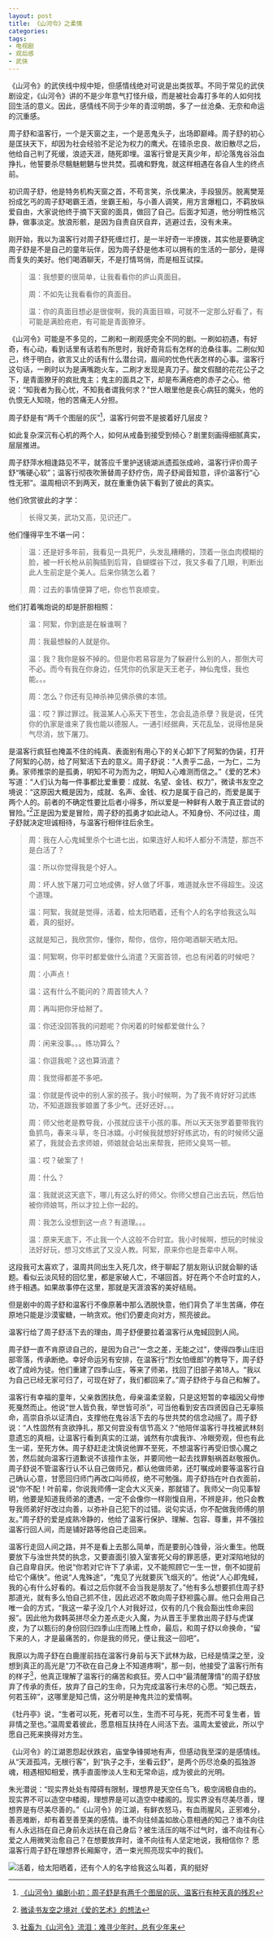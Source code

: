 ```yaml
---
layout: post
title: 《山河令》之柔情
categories: 
tags:
- 电视剧
- 观后感
- 武侠
---
```

《山河令》的武侠线中规中矩，但感情线绝对可说是出类拔萃。不同于常见的武侠剧设定，《山河令》讲的不是少年意气打怪升级，而是被社会毒打多年的人如何找回生活的意义。因此，感情线不同于少年的青涩明朗，多了一丝沧桑、无奈和命运的沉重感。

周子舒和温客行，一个是天窗之主，一个是恶鬼头子，出场即巅峰。周子舒的初心是匡扶天下，却因为社会经验不足沦为权力的鹰犬。在错杀忠良、故旧散尽之后，他给自己判了死缓，浪迹天涯，随死即埋。温客行曾是天真少年，却沦落鬼谷浴血挣扎，他誓要杀尽魑魅魍魉与世共焚。孤魂和野鬼，就这样相遇在各自人生的终点前。

初识周子舒，他是特务机构天窗之首，不苟言笑，杀伐果决，手段狠厉。脱离樊笼扮成乞丐的周子舒喝霸王酒，坐霸王船，与小善人调笑，用方言爆粗口，不羁放纵爱自由，大家说他终于摘下天窗的面具，做回了自己。后面才知道，他分明性格沉静，做事淡定。放浪形骸，是因为自责自厌自弃，逃避过去，没有未来。

刚开始，我以为温客行对周子舒死缠烂打，是一半好奇一半撩拨，其实他是要确定周子舒是不是自己的童年玩伴，因为周子舒是他本可以拥有的生活的一部分，是得而复失的美好。他们喝酒聊天，不是打情骂俏，而是相互试探。

>温：我想要的很简单，让我看看你的庐山真面目。
>
>周：不如先让我看看你的真面目。
>
>温：你的真面目想必是很俊啊，我的真面目嘛，可就不一定那么好看了，有可能是满脸疮疤，有可能是青面獠牙。

《山河令》可能是不多见的，二刷和一刷观感完全不同的剧。一刷如初遇，有好奇，有心动，看到话里有话若有所思时，我好奇背后有怎样的沧桑往事。二刷似知己，终于明白，欲言又止的话有什么潜台词，眉间的忧色代表怎样的心事。温客行这句话，一刷时以为是满嘴跑火车，二刷才发现是真刀子。酸文假醋的花花公子之下，是青面獠牙的疯批鬼主；鬼主的面具之下，却是布满疮疤的赤子之心。他说：“知我者为我心忧，不知我者谓我何求？”世人眼里他是丧心病狂的魔头，他的仇恨无人知晓，他的苦痛无人分担。

周子舒是有“两千个图层的灰”[^1]，温客行何尝不是披着好几层皮？

如此复杂深沉有心机的两个人，如何从戒备到接受到倾心？剧里刻画得细腻真实，层层推进。

周子舒萍水相逢路见不平，就答应千里护送镜湖派遗孤张成岭，温客行评价周子舒“嘴硬心软”；温客行彻夜吹箫替周子舒疗伤，周子舒闻音知意，评价温客行“心性无邪”。温周相识不到两天，就在重重伪装下看到了彼此的真实。

他们欣赏彼此的才学：

>长得又美，武功又高，见识还广。

他们懂得平生不堪一问：

>温：还是好多年前，我看见一具死尸，头发乱糟糟的，顶着一张血肉模糊的脸，被一杆长枪从前胸插到后背，自蝴蝶谷下过，我又多看了几眼，判断出此人生前定是个美人。后来你猜怎么着？
>
>周：过去的事情便算了吧，你也节哀顺变。

他们打着嘴炮说的却是肝胆相照：

>温：阿絮，你到底是在躲谁啊？
>
>周：我最想躲的人就是你。
>
>温：我？我你是躲不掉的。但是你若易容是为了躲避什么别的人，那倒大可不必。而今有我在你身边，任凭你的仇家是天王老子，神仙鬼怪，我也能。。。
>
>周：怎么？你还有见神杀神见佛杀佛的本领。
>
>温：哎？罪过罪过。我温某人心系天下苍生，怎会乱造杀孽？我是说，任凭你的仇家是谁来了我也能以德服人。一通引经据典，天花乱坠，说得他是戾气尽消，放下屠刀。

是温客行疯狂也掩盖不住的纯真、表面别有用心下的关心卸下了阿絮的伪装，打开了阿絮的心防，给了阿絮活下去的意义。周子舒说：“人贵乎二品，一为仁，二为勇。家师推崇的是孤勇，明知不可为而为之，明知人心难测而信之。”《爱的艺术》写道：“人们认为每一件事都比爱重要：成就、名望、金钱、权力”，微读书友空之境说：“这原因大概是因为，成就、名声、金钱、权力是属于自己的，而爱是属于两个人的。前者的不确定性要比后者小得多，所以爱是一种鲜有人敢于真正尝试的冒险。”[^2]正是因为爱是冒险，周子舒的孤勇才如此动人。不知身份、不问过往，周子舒就决定坦诚相待，与温客行相伴往后余生。

>周：我在人心鬼蜮里杀个七进七出，如果连好人和坏人都分不清楚，那岂不是白活了？
>
>温：所以你觉得我是个好人。
>
>周：坏人放下屠刀可立地成佛，好人做了坏事，难道就永世不得超生。没这个道理。
>
>温：阿絮，我就是觉得，活着，给太阳晒着，还有个人的名字给我这么叫着，真的挺好。
>
>这就是知己，我欣赏你，懂你，帮你，信你，陪你喝酒聊天晒太阳。
>
>温：阿絮啊，你平时都爱做什么消遣？天窗首领，也总有闲着的时候吧？
>
>周：小声点！
>
>温：这有什么不能问的？周首领大人？
>
>周：再叫把你牙给掰了。
>
>温：你还没回答我的问题呢？你闲着的时候都爱做什么？
>
>周：闲来没事。。。练功算么？
>
>温：你逗我呢？这也算消遣？
>
>周：我觉得都差不多吧。
>
>温：你就是传说中的别人家的孩子。我小时候啊，为了我不肯好好习武练功，不知道跟我爹娘置了多少气。还好还好。。。
>
>周：师父他老是教导我，小孩就应该干小孩的事。所以天天张罗着要带我钓鱼抓鸟，春来斗草，冬日冰嬉。小时候我就想好好练武功，有的时候师父逼紧了，我就会去求师娘，师娘就会站出来帮我，把师父臭骂一顿。
>
>温：哎？破案了！
>
>周：什么？
>
>温：我就说这天底下，哪儿有这么好的师父。你师父想自己出去玩，然后怕被你师娘骂，所以才拉上你一起的。
>
>周：我怎么没想到这一点？有道理。。。
>
>温：原来天底下，不止我一个人这般不合时宜。我小时候啊，想玩的时候没法好好玩，想习文练武了又没人教。阿絮，原来你也是吾辈中人啊。

这段我可太喜欢了，温周共同出生入死几次，终于聊起了朋友刚认识就会聊的话题。看似云淡风轻的回忆里，都是家破人亡，不堪回首。好在两个不合时宜的人，终于相遇。如果故事停在这里，那就是天涯浪客的美好结局。

但是剧中的周子舒和温客行不像原著中那么洒脱快意，他们背负了半生苦痛，停在原地只能是沙漠蜜糖，一晌贪欢。他们仍要走向对方，照亮彼此。

温客行给了周子舒活下去的理由，周子舒便要拉着温客行从鬼蜮回到人间。

周子舒一直不肯原谅自己的，是因为自己“一念之差，无能之过”，使得四季山庄旧部零落，传承断绝。幸好命运另有安排，在温客行“烈女怕缠郎”的教导下，周子舒收了成岭为徒。他们重建了四季山庄，等来了师弟，找回了旧部子弟18人。“我以为自己已经无家可归了，可现在好了，我们都回来了。”周子舒终于与自己和解了。

温客行有幸福的童年，父亲救困扶危，母亲温柔坚毅，只是这短暂的幸福因父母惨死戛然而止。他说“世人皆负我，举世皆可杀”，可当他看到安吉四贤因自己无辜殒命，高崇自杀以证清白，支撑他在鬼谷活下去的与世共焚的信念动摇了。周子舒说：“人性固然有贪欲挣扎，那又何尝没有信节高义？”他陪伴温客行寻找被武林刻意遗忘的真相，让温客行看到真实的江湖，诚然有尔虞我诈、冷眼旁观，但也有此生一诺，至死方休。周子舒赶走沈慎说他罪不至死，不想温客行再受旧恨心魔之苦，然后就向温客行道歉说不该擅作主张，并要同他一起去找罪魁祸首赵敬报仇。周子舒说不管温客行认不认自己做师兄，都认他做师弟，还叮嘱成岭要等温客行自己确认心意，甘愿回归师门再改口叫师叔，绝不可勉强。周子舒挡在叶白衣面前，说“你不配！叶前辈，你说我师傅一定会大义灭亲，那就错了。我师父一向见事智明，他要是知道我师弟的遭遇，一定不会像你一样刚愎自用，不辨是非，他只会教导我师弟好好改过向善，以弥补自己犯下的过错。说句实话，你不配做我师傅的朋友。”周子舒的爱是成熟冷静的，他给了温客行保护、理解、包容、尊重，并不强拉温客行回人间，而是铺好路等他自己走回来。

温客行走回人间之路，并不是看上去那么简单，而是要剖心蚀骨，浴火重生。他既要放下与浊世共焚的执念，又要直面引狼入室害死父母的罪恶感，更对深陷地狱的自己自卑自厌。他说“你若对它许下了承诺，又不能照顾它一生一世，倒不如提前给它个痛快”。他说“人鬼殊途”，“鬼见了光就要灰飞烟灭的”。他说“人心即鬼蜮，我的心有什么好看的。看过之后你就不会当我是朋友了。”他有多么想要抓住周子舒那道光，就有多么怕自己抓不住，因此迟迟不敢向周子舒袒露心扉。他只会用自己唯一会的方式，“我这一辈子没几个人对我好过，仅有的几个我会豁出性命来回报”。因此他为救韩英拼尽全力差点走火入魔，为从晋王手里救出周子舒与虎谋皮，为了以甄衍的身份回归四季山庄而赌上性命，最后，和周子舒以命换命，“留下来的人，才是最痛苦的，你是我的师兄，便让我这一回吧”。

我原以为周子舒在白鹿崖前挡在温客行身前与天下武林为敌，已经是情深之至，没想到真正的高光是“刀不砍在自己身上不知道疼啊”，那一刻，他接受了温客行所有的样子[^3]，他真正理解了温客行的痛苦和疯狂。旁人口中“最清醒薄情”的周子舒放弃了传承的责任，放弃了自己的生命，只为完成温客行未尽的心愿。“知己既去，何若玉碎”，这哪里是知己情，这分明是神鬼共泣的爱情啊。

《牡丹亭》说，“生者可以死，死者可以生，生而不可与死，死而不可复生者，皆非情之至也。”温周爱着彼此，愿意相互扶持在人间活下去。温周太爱彼此，所以宁愿自己死来换得对方生。

《山河令》的江湖恩怨起伏跌宕，庙堂争锋掷地有声，但感动我至深的是感情线。从“天涯孤鸿，无根行客”，到“执子之手，坐看云舒”，是两个历尽沧桑的孤独游魂，相遇相知相爱，携手直面惨淡人生和无常命运，成为彼此的光明。

朱光潜说：“现实界处处有障碍有限制，理想界是天空任鸟飞，极空阔极自由的。现实界不可以造空中楼阁，理想界是可以造空中楼阁的。现实界没有尽美尽善，理想界是有尽美尽善的。”《山河令》的江湖，有鲜衣怒马，有血雨腥风，正邪难分，善恶难断，却有着至善至美的感情。谁不向往倾盖如故心意相通的知己？谁不向往有人永远挡在自己身前永远扶在自己身后？被生活压的喘不过气时，谁不向往有心爱之人用微笑治愈自己？在想要放弃时，谁不向往有人坚定地说，我相信你？ 愿温客行周子舒在理想界长厢厮守，洒一束光照亮现实中的我们。

![活着，给太阳晒着，还有个人的名字给我这么叫着，真的挺好](/images/2021/03/shanheling_sun.png)


[^1]: [《山河令》编剧小初：周子舒是有两千个图层的灰、温客行有种天真的残忍](https://weibo.com/ttarticle/p/show?id=2309634610089976725607)
[^2]: [微读书友空之境对《爱的艺术》的想法](https://weread.qq.com/wrpage/book/review/239312820_7oTJxzwcE)
[^3]: [社畜为《山河令》流泪：难寻少年时，总有少年来](https://movie.douban.com/review/13342090/)
